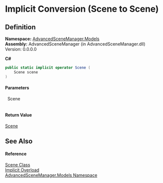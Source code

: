 # Implicit Conversion (Scene to Scene)




## Definition
**Namespace:** <a href="N_AdvancedSceneManager_Models">AdvancedSceneManager.Models</a>  
**Assembly:** AdvancedSceneManager (in AdvancedSceneManager.dll) Version: 0.0.0.0

**C#**
``` C#
public static implicit operator Scene (
	Scene scene
)
```



#### Parameters
<dl><dt>  Scene</dt><dd> </dd></dl>

#### Return Value
<a href="T_AdvancedSceneManager_Models_Scene">Scene</a>

## See Also


#### Reference
<a href="T_AdvancedSceneManager_Models_Scene">Scene Class</a>  
<a href="Overload_AdvancedSceneManager_Models_Scene_op_Implicit">Implicit Overload</a>  
<a href="N_AdvancedSceneManager_Models">AdvancedSceneManager.Models Namespace</a>  
